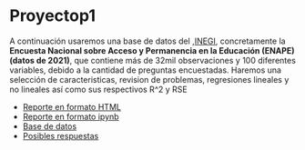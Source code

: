 # Proyectop1



A continuación usaremos una base de datos del   ,[INEGI](https://www.inegi.org.mx/app/descarga/ficha.html?tit=1330093&ag=0&f=csv), 
   concretamente la **Encuesta Nacional sobre Acceso y Permanencia en la Educación (ENAPE) (datos de 2021)**, que contiene más de 32mil observaciones y 100 diferentes variables, debido a la cantidad de preguntas encuestadas.
Haremos una selección de caracteristicas, revision de problemas, regresiones lineales y no lineales así como sus respectivos R^2 y RSE

- [Reporte en formato HTML](A1.3%20641675.html)
- [Reporte en formato ipynb](A1.3%20641675.ipynb)
- [Base de datos](NASA.csv)
- [Posibles respuestas](Respuestas_preguntas)
